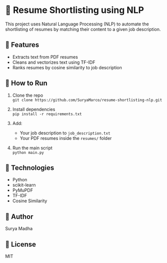 # 🧠 Resume Shortlisting using NLP

This project uses Natural Language Processing (NLP) to automate the shortlisting of resumes by matching their content to a given job description.

## 📌 Features
- Extracts text from PDF resumes
- Cleans and vectorizes text using TF-IDF
- Ranks resumes by cosine similarity to job description

## 🚀 How to Run

1. Clone the repo  
   `git clone https://github.com/SuryaMarco/resume-shortlisting-nlp.git`

2. Install dependencies  
   `pip install -r requirements.txt`

3. Add:
   - Your job description to `job_description.txt`
   - Your PDF resumes inside the `resumes/` folder

4. Run the main script  
   `python main.py`

## 🧰 Technologies
- Python
- scikit-learn
- PyMuPDF
- TF-IDF
- Cosine Similarity

## 👤 Author
Surya Madha

## 📄 License
MIT

